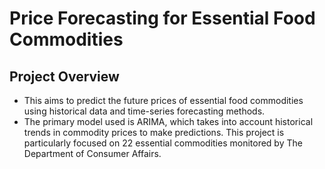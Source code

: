 # Price Forecasting for Essential Food Commodities
## Project Overview
- This aims to predict the future prices of essential food commodities using historical data and time-series forecasting methods.
- The primary model used is ARIMA, which takes into account historical trends in commodity prices to make predictions. This project is particularly focused on 22 essential commodities monitored by The Department of Consumer Affairs.
